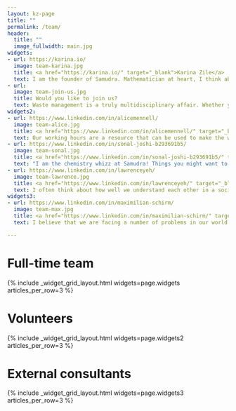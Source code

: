 ```yaml
---
layout: kz-page
title: ""
permalink: /team/
header:
  title: ""
  image_fullwidth: main.jpg
widgets:
- url: https://karina.io/
  image: team-karina.jpg
  title: <a href="https://karina.io/" target="_blank">Karina Zile</a>
  text: I am the founder of Samudra. Mathematician at heart, I think about any situation as a system of equations. I am happiest when outdoors. After finishing my PhD in Feb 2020, I decided to dedicate my life to building an IGO that will act as a global orchestrator aligning efforts of major stakeholders in the waste management sector.
- url:
  image: team-join-us.jpg
  title: Would you like to join us?
  text: Waste management is a truly multidisciplinary affair. Whether you are a waste management professional, an engineer, a chemist, an expert in finance, or simply an awesome individual, we can achieve more together. If you share my passion for making the world a better place, please do <a href="mailto:karina@samudra.world" target="_blank">get in touch</a>!
widgets2:
- url: https://www.linkedin.com/in/alicemennell/
  image: team-alice.jpg
  title: <a href="https://www.linkedin.com/in/alicemennell/" target="_blank">Alice Mennell</a>
  text: Our working hours are a resource that can be used to make the world better, and tackling global waste management challenges is a great way to do that. <br> I’m a future trainee solicitor based in London and I am delighted to be assisting with some of the legal aspects of getting Samudra off the ground!
- url: https://www.linkedin.com/in/sonal-joshi-b293691b5/
  image: team-sonal.jpg
  title: <a href="https://www.linkedin.com/in/sonal-joshi-b293691b5/" target="_blank">Sonal Joshi</a>
  text: "I am the chemistry whizz at Samudra! Things you might want to know about me: <ul> <li>I like making lists. (Clearly.)</li> <li>I love the feeling of puzzle pieces falling into place - which is why I can't imagine doing anything else but research.</li> <li>I prefer square donuts. They are arguably easier to eat. They never smear chocolate on your face!</li> </ul>"
- url: https://www.linkedin.com/in/lawrenceyeh/
  image: team-lawrence.jpg
  title: <a href="https://www.linkedin.com/in/lawrenceyeh/" target="_blank">Lawrence Yeh</a>
  text: I often think about how well we understand each other in a society, and how we may improve our lives if we were better at communicating. Sometimes I get a little overwhelmed when trying to convey an idea, especially given my instincts to optimize everything. One remedy I have relied on is to retreat to nature and delve into the marvellous wonders of the world.
widgets3:
- url: https://www.linkedin.com/in/maximilian-schirm/
  image: team-max.jpg
  title: <a href="https://www.linkedin.com/in/maximilian-schirm/" target="_blank">Maximilian Schirm</a>
  text: I believe that we are facing a number of problems in our world today which we should see as transformational challenges and opportunities instead of burying our heads in the sand. I’m convinced that given the opportunity, everyone can rise to the challenges at hand and contribute to their solution. This is why it’s my conviction that through cooperation and exchanging ideas we can grow together, globally.

---
```


# Full-time team
{% include _widget_grid_layout.html widgets=page.widgets articles_per_row=3 %}


# Volunteers
{% include _widget_grid_layout.html widgets=page.widgets2 articles_per_row=3 %}


# External consultants
{% include _widget_grid_layout.html widgets=page.widgets3 articles_per_row=3 %}